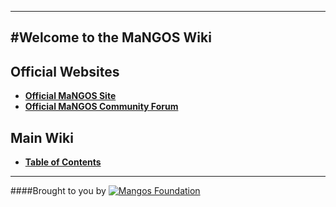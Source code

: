 ----
#Welcome to the MaNGOS Wiki
----
**Official Websites**
----

* [**Official MaNGOS Site**](https://getmangos.eu/)  
* [**Official MaNGOS Community Forum**](https://www.getmangos.eu/home.php)  

**Main Wiki**
----

* [**Table of Contents**](http://github.com/mangoswiki/Wiki/wiki/Home)  

---
####Brought to you by [![Mangos Foundation](https://getmangos.eu/assets/img/home/mangos_foundation.png)](https://getmangos.eu/)
